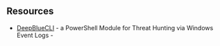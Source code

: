 ## Resources

- [DeepBlueCLI](https://github.com/sans-blue-team/DeepBlueCLI) - a PowerShell Module for Threat Hunting via Windows Event Logs -

